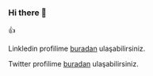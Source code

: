 ### Hi there 👋
:+1:
<!--
**Fatihnalbant/Fatihnalbant** is a ✨ _special_ ✨ repository because its `README.md` (this file) appears on your GitHub profile.

Here are some ideas to get you started:

- 🔭 I’m currently working on ...
- 🌱 I’m currently learning ...
- 👯 I’m looking to collaborate on ...
- 🤔 I’m looking for help with ...
- 💬 Ask me about ...
- 📫 How to reach me: ...
- 😄 Pronouns: ...
- ⚡ Fun fact: ...
-->

Linkledin profilime [buradan](https://www.linkedin.com/in/fatih-nalbant-5b3b12a4/) ulaşabilirsiniz.


Twitter profilime [buradan](https://twitter.com/fatihnalbnt) ulaşabilirsiniz.

